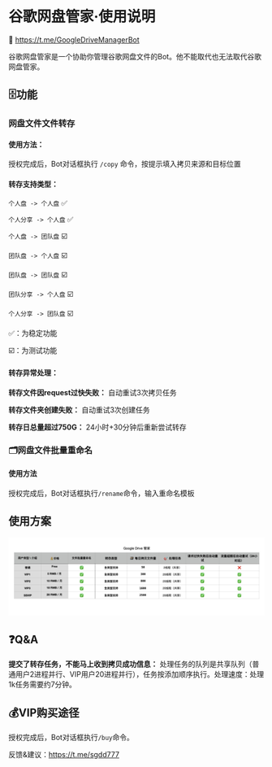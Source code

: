 # 谷歌网盘管家·使用说明
🤖 https://t.me/GoogleDriveManagerBot 

谷歌网盘管家是一个协助你管理谷歌网盘文件的Bot。他不能取代也无法取代谷歌网盘管家。

## 🗄功能
### 网盘文件文件转存
#### 使用方法：
授权完成后，Bot对话框执行 `/copy` 命令，按提示填入拷贝来源和目标位置
#### 转存支持类型：
`个人盘 -> 个人盘` ✅ 

`个人分享 -> 个人盘` ✅ 

`个人盘 -> 团队盘` ☑️ 

`团队盘 -> 个人盘` ☑️ 

`团队盘 -> 团队盘` ☑️ 

`团队分享 -> 个人盘` ☑️ 

`个人分享 -> 团队盘` ☑️ 

✅：为稳定功能 

☑️：为测试功能 

#### 转存异常处理：
**转存文件因request过快失败：** 自动重试3次拷贝任务 

**转存文件夹创建失败：** 自动重试3次创建任务 

**转存日总量超过750G：** 24小时+30分钟后重新尝试转存 

### 🗂网盘文件批量重命名 
#### 使用方法
授权完成后，Bot对话框执行`/rename`命令，输入重命名模板

## 使用方案
![-w1400](media/15807362118587/15807397825304.jpg)


## ❓Q&A
**提交了转存任务，不能马上收到拷贝成功信息：** 处理任务的队列是共享队列（普通用户2进程并行、VIP用户20进程并行），任务按添加顺序执行。处理速度：处理1k任务需要约7分钟。

## 💰VIP购买途径
授权完成后，Bot对话框执行`/buy`命令。

反馈&建议：https://t.me/sgdd777
